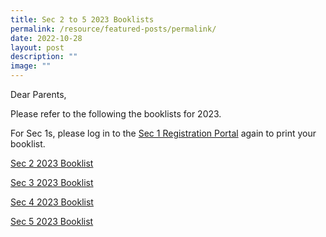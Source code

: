 ```yaml
---
title: Sec 2 to 5 2023 Booklists
permalink: /resource/featured-posts/permalink/
date: 2022-10-28
layout: post
description: ""
image: ""
---
```


Dear Parents,

Please refer to the following the booklists for 2023.

For Sec 1s, please log in to the [Sec 1 Registration Portal](https://wsss.edmension.com/) again to print your booklist. 

[Sec 2 2023 Booklist](/files/West%20Spring%20Secondary%20School%20Booklist%202023%20S2.pdf)

[Sec 3 2023 Booklist](/files/West%20Spring%20Secondary%20School%20Booklist%202023%20S3.pdf)

[Sec 4 2023 Booklist](/files/West%20Spring%20Secondary%20School%20Booklist%202023%20S4.pdf)

[Sec 5 2023 Booklist](/files/Sec%205%202023%20Booklist.pdf)